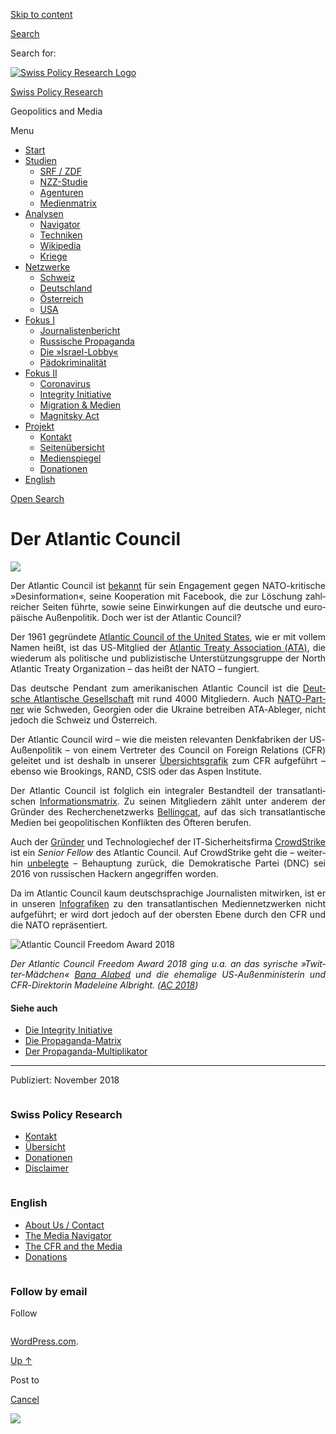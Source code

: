 [Skip to
content](#content)

[](https://swprs.org/)

<div class="cover">

</div>

[Search](#search-container)

<div id="search-container" class="header-search-block bg-graphite hidden">

<span class="screen-reader-text">Search for:</span>

</div>

<div class="header-inner section-inner">

[![Swiss Policy Research
Logo](https://swprs.files.wordpress.com/2020/05/swiss-policy-research-logo-300.png)](https://swprs.org/)

[Swiss Policy Research](https://swprs.org/)

Geopolitics and
    Media

</div>

<div class="navigation section no-padding bg-dark">

Menu

<div class="main-navigation">

  - <span id="menu-item-4374">[Start](https://swprs.org)</span>
  - <span id="menu-item-5941">[Studien](https://swprs.org/srf-propaganda-analyse/)</span>
      - <span id="menu-item-4361">[SRF /
        ZDF](https://swprs.org/srf-propaganda-analyse/)</span>
      - <span id="menu-item-4359">[NZZ-Studie](https://swprs.org/die-nzz-studie/)</span>
      - <span id="menu-item-4373">[Agenturen](https://swprs.org/der-propaganda-multiplikator/)</span>
      - <span id="menu-item-7978">[Medienmatrix](https://swprs.org/die-propaganda-matrix/)</span>
  - <span id="menu-item-9423">[Analysen](https://swprs.org/medien-navigator/)</span>
      - <span id="menu-item-9414">[Navigator](https://swprs.org/medien-navigator/)</span>
      - <span id="menu-item-8524">[Techniken](https://swprs.org/der-propaganda-schluessel/)</span>
      - <span id="menu-item-10908">[Wikipedia](https://swprs.org/propaganda-in-der-wikipedia/)</span>
      - <span id="menu-item-9920">[Kriege](https://swprs.org/logik-imperialer-kriege/)</span>
  - <span id="menu-item-4362">[Netzwerke](https://swprs.org/netzwerk-medien-schweiz/)</span>
      - <span id="menu-item-6283">[Schweiz](https://swprs.org/netzwerk-medien-schweiz/)</span>
      - <span id="menu-item-7215">[Deutschland](https://swprs.org/netzwerk-medien-deutschland/)</span>
      - <span id="menu-item-17401">[Österreich](https://swprs.org/medien-in-oesterreich/)</span>
      - <span id="menu-item-7216">[USA](https://swprs.org/das-american-empire-und-seine-medien/)</span>
  - <span id="menu-item-9228">[Fokus
    I](https://swprs.org/bericht-eines-journalisten/)</span>
      - <span id="menu-item-12119">[Journalistenbericht](https://swprs.org/bericht-eines-journalisten/)</span>
      - <span id="menu-item-12117">[Russische
        Propaganda](https://swprs.org/russische-propaganda/)</span>
      - <span id="menu-item-12118">[Die
        »Israel-Lobby«](https://swprs.org/die-israel-lobby-fakten-und-mythen/)</span>
      - <span id="menu-item-13505">[Pädokriminalität](https://swprs.org/geopolitik-und-paedokriminalitaet/)</span>
  - <span id="menu-item-17258">[Fokus
    II](https://swprs.org/migration-und-medien/)</span>
      - <span id="menu-item-32838">[Coronavirus](https://swprs.org/covid-19-hinweis-ii/)</span>
      - <span id="menu-item-12939">[Integrity
        Initiative](https://swprs.org/die-integrity-initiative/)</span>
      - <span id="menu-item-17290">[Migration &
        Medien](https://swprs.org/migration-und-medien/)</span>
      - <span id="menu-item-17291">[Magnitsky
        Act](https://swprs.org/der-fall-magnitsky/)</span>
  - <span id="menu-item-21964">[Projekt](https://swprs.org/kontakt/)</span>
      - <span id="menu-item-8525">[Kontakt](https://swprs.org/kontakt/)</span>
      - <span id="menu-item-10193">[Seitenübersicht](https://swprs.org/uebersicht/)</span>
      - <span id="menu-item-8637">[Medienspiegel](https://swprs.org/medienspiegel/)</span>
      - <span id="menu-item-33287">[Donationen](https://swprs.org/donationen/)</span>
  - <span id="menu-item-14415">[English](https://swprs.org/contact/)</span>

</div>

[Open
Search](#)

</div>

<div class="wrapper section medium-padding">

<div class="section-inner clear" data-role="main">

<div id="content" class="content clear center">

# Der Atlantic Council

<div class="post-content clear">

<div lang="de" style="text-align:justify;hyphens:auto;-webkit-hyphens:auto;-ms-hyphens:auto;font-variant:none;">

![](https://swprs.files.wordpress.com/2018/11/atlantic-council.jpg?w=400&h=200)

Der Atlantic Council ist
[bekannt](https://www.rubikon.news/artikel/facebook-als-waffe) für sein
Engagement gegen NATO-kritische »Desinformation«, seine Kooperation mit
Facebook, die zur Löschung zahlreicher Seiten führte, sowie seine
Einwirkungen auf die deutsche und europäische Außenpolitik. Doch wer ist
der Atlantic Council?

Der 1961 gegründete [Atlantic Council of the United
States](https://en.wikipedia.org/wiki/Atlantic_Council), wie er mit
vollem Namen heißt, ist das US-Mitglied der [Atlantic Treaty Association
(ATA)](https://en.wikipedia.org/wiki/Atlantic_Treaty_Association), die
wiederum als politische und publizistische Unter­stützungs­gruppe der
North Atlantic Treaty Organization – das heißt der NATO – fungiert.

Das deutsche Pendant zum amerikanischen Atlantic Council ist die
[Deutsche Atlantische
Gesellschaft](https://de.wikipedia.org/wiki/Deutsche_Atlantische_Gesellschaft)
mit rund 4000 Mitgliedern. Auch
[NATO-Partner](https://de.wikipedia.org/wiki/Partnerschaft_f%C3%BCr_den_Frieden)
wie Schweden, Georgien oder die Ukraine betreiben ATA-Ableger, nicht
jedoch die Schweiz und Österreich.

Der Atlantic Council wird – wie die meisten relevanten Denkfabriken der
US-Außenpolitik – von einem Vertreter des Council on Foreign Relations
(CFR) geleitet und ist deshalb in unserer
[Übersichtsgrafik](https://swprs.org/das-american-empire-und-seine-medien/)
zum CFR aufgeführt – ebenso wie Brookings, RAND, CSIS oder das Aspen
Institute.

Der Atlantic Council ist folglich ein integraler Bestandteil der
transatlantischen
[Informationsmatrix](https://swprs.org/die-propaganda-matrix/). Zu
seinen Mitgliedern zählt unter anderem der Gründer des
Recherchenetzwerks
[Bellingcat](https://de.wikipedia.org/wiki/Bellingcat), auf das sich
transatlantische Medien bei geopolitischen Konflikten des Öfteren
berufen.

Auch der [Gründer](https://en.wikipedia.org/wiki/Dmitri_Alperovitch) und
Technologiechef der IT-Sicherheitsfirma
[CrowdStrike](https://en.wikipedia.org/wiki/CrowdStrike) ist ein *Senior
Fellow* des Atlan­tic Council. Auf CrowdStrike geht die – weiterhin
[unbelegte](https://www.thenation.com/article/a-new-report-raises-big-questions-about-last-years-dnc-hack/)
– Behauptung zurück, die Demo­kra­tische Partei (DNC) sei 2016 von
russischen Hackern angegriffen worden.

Da im Atlantic Council kaum deutschsprachige Journalisten mitwirken, ist
er in unseren
[Infografiken](https://swprs.org/netzwerk-medien-deutschland/) zu den
transatlantischen Mediennetzwerken nicht aufgeführt; er wird dort jedoch
auf der obersten Ebene durch den CFR und die NATO repräsentiert.

![Atlantic Council Freedom Award
2018](https://swprs.files.wordpress.com/2018/11/atlanic-council-freedom-awards-2018.jpg?w=736)

*Der Atlantic Council Freedom Award 2018 ging u.a. an das syrische
»Twitter-Mädchen« [Bana
Alabed](http://blauerbote.com/2017/07/12/bana-alabed-das-syrische-twittermaedchen/)
und die ehemalige US-Außenministerin und CFR-Direktorin Madeleine
Albright.
([AC 2018](http://www.atlanticcouncil.org/events/freedom-awards/2018-honorees))*

#### Siehe auch

  - [Die Integrity
    Initiative](https://swprs.org/die-integrity-initiative/)
  - [Die Propaganda-Matrix](https://swprs.org/die-propaganda-matrix/)
  - [Der
    Propaganda-Multiplikator](https://swprs.org/der-propaganda-multiplikator/)

</div>

-----

Publiziert: November
    2018

</div>

</div>

</div>

</div>

<div id="footer" class="footer bg-graphite">

<div class="section-inner row clear" data-role="complementary">

<div class="column column-1 one-third medium-padding">

<div class="widgets">

<div id="nav_menu-3" class="widget widget_nav_menu">

<div class="widget-content clear">

### Swiss Policy Research

<div class="menu-allgemein-container">

  - <span id="menu-item-251">[Kontakt](https://swprs.org/kontakt/)</span>
  - <span id="menu-item-33090">[Übersicht](https://swprs.org/uebersicht/)</span>
  - <span id="menu-item-33286">[Donationen](https://swprs.org/donationen/)</span>
  - <span id="menu-item-15372">[Disclaimer](https://swprs.org/disclaimer/)</span>

</div>

</div>

</div>

</div>

</div>

<div class="column column-2 one-third medium-padding">

<div class="widgets">

<div id="nav_menu-4" class="widget widget_nav_menu">

<div class="widget-content clear">

### English

<div class="menu-english-container">

  - <span id="menu-item-20017">[About Us /
    Contact](https://swprs.org/contact/)</span>
  - <span id="menu-item-20015">[The Media
    Navigator](https://swprs.org/media-navigator/)</span>
  - <span id="menu-item-20016">[The CFR and the
    Media](https://swprs.org/the-american-empire-and-its-media/)</span>
  - <span id="menu-item-33285">[Donations](https://swprs.org/donations/)</span>

</div>

</div>

</div>

</div>

</div>

<div class="column column-3 one-third medium-padding">

<div class="widgets">

<div id="blog_subscription-4" class="widget widget_blog_subscription jetpack_subscription_widget">

<div class="widget-content clear">

### Follow by email

Follow

</div>

</div>

</div>

</div>

</div>

</div>

<div class="credits section bg-dark small-padding">

<div class="credits-inner section-inner clear">

[WordPress.com](https://wordpress.com/?ref=footer_custom_com).

[Up ↑](# "To the top")

</div>

</div>

<div style="display:none">

</div>

<div id="carousel-reblog-box">

Post to

<div class="submit">

<span class="canceltext">[Cancel](#)</span>

</div>

<div class="arrow">

</div>

</div>

![](https://pixel.wp.com/b.gif?v=noscript)
